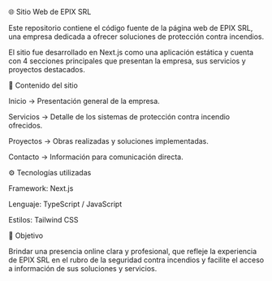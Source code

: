 🌐 Sitio Web de EPIX SRL

Este repositorio contiene el código fuente de la página web de EPIX SRL, una empresa dedicada a ofrecer soluciones de protección contra incendios.

El sitio fue desarrollado en Next.js como una aplicación estática y cuenta con 4 secciones principales que presentan la empresa, sus servicios y proyectos destacados.

📌 Contenido del sitio

Inicio → Presentación general de la empresa.

Servicios → Detalle de los sistemas de protección contra incendio ofrecidos.

Proyectos → Obras realizadas y soluciones implementadas.

Contacto → Información para comunicación directa.

⚙️ Tecnologías utilizadas

Framework: Next.js

Lenguaje: TypeScript / JavaScript

Estilos: Tailwind CSS

🚀 Objetivo

Brindar una presencia online clara y profesional, que refleje la experiencia de EPIX SRL en el rubro de la seguridad contra incendios y facilite el acceso a información de sus soluciones y servicios.
